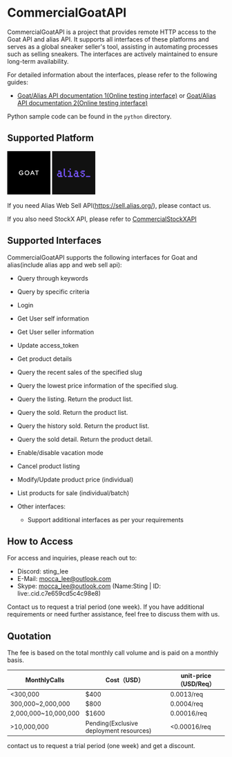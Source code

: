 # CommercialGoatAPI

CommercialGoatAPI is a project that provides remote HTTP access to the Goat API and alias API. It supports all interfaces of these platforms and serves as a global sneaker seller's tool, assisting in automating processes such as selling sneakers. The interfaces are actively maintained to ensure long-term availability.

For detailed information about the interfaces, please refer to the following guides:
- [Goat/Alias API documentation 1(Online testing interface)](https://goatapi.dataspiderhub.com/docs) or [Goat/Alias API documentation 2(Online testing interface)](https://goatapi.dataspiderhub.com/redoc)

Python sample code can be found in the `python` directory.

## Supported Platform
<img src="/res/goat.png" width="100" height="100" alt="Goat"/>  <img src="/res/alias.png" width="100" height="100" alt="alias"/><br/>

If you need Alias Web Sell API(https://sell.alias.org/), please contact us.

If you also need StockX API, please refer to [CommercialStockXAPI](https://github.com/Sting-Lee/CommercialStockXAPI/)

## Supported Interfaces

CommercialGoatAPI supports the following interfaces for Goat and alias(include alias app and web sell api):

  - Query through keywords
  - Query by specific criteria
  - Login
  - Get User self information
  - Get User seller information
  - Update access_token
  - Get product details
  - Query the recent sales of the specified slug
  - Query the lowest price information of the specified slug.
  - Query the listing. Return the product list.
  - Query the sold. Return the product list.
  - Query the history sold. Return the product list.
  - Query the sold detail. Return the product detail.
  - Enable/disable vacation mode
  - Cancel product listing
  - Modify/Update product price (individual)
  - List products for sale (individual/batch)

  - Other interfaces:
    - Support additional interfaces as per your requirements

## How to Access

For access and inquiries, please reach out to:

- Discord: sting_lee
- E-Mail: mocca_lee@outlook.com
- Skype: mocca_lee@outlook.com (Name:Sting | ID: live:.cid.c7e659cd5c4c98e8)

Contact us to request a trial period (one week). If you have additional requirements or need further assistance, feel free to discuss them with us.

## Quotation

The fee is based on the total monthly call volume and is paid on a monthly basis.

| MonthlyCalls         | Cost（USD）                             | unit-price（USD/Req） |
| -------------------- | --------------------------------------- | --------------------- |
| <300,000             | $400                                    | 0.0013/req            |
| 300,000~2,000,000    | $800                                    | 0.0004/req            |
| 2,000,000~10,000,000 | $1600                                   | 0.00016/req           |
| >10,000,000          | Pending(Exclusive deployment resources) | <0.00016/req          |

contact us to request a trial period (one week) and get a discount.
